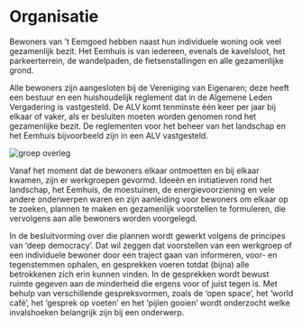 # Organisatie

Bewoners van ’t Eemgoed hebben naast hun individuele woning ook veel gezamenlijk bezit. Het Eemhuis is van iedereen, evenals de kavelsloot, het parkeerterrein, de wandelpaden, de fietsenstallingen en alle gezamenlijke grond.

Alle bewoners zijn aangesloten bij de Vereniging van Eigenaren; deze heeft een bestuur en een huishoudelijk reglement dat in de Algemene Leden Vergadering is vastgesteld. De ALV komt tenminste één keer per jaar bij elkaar of vaker, als er besluiten moeten worden genomen rond het gezamenlijke bezit. De reglementen voor het beheer van het landschap en het Eemhuis bijvoorbeeld zijn in een ALV vastgesteld.

![groep overleg](/images/groep-overleg.jpg)

Vanaf het moment dat de bewoners elkaar ontmoetten en bij elkaar kwamen, zijn er werkgroepen gevormd. Ideeën en initiatieven rond het landschap, het Eemhuis, de moestuinen, de energievoorziening en vele andere onderwerpen waren en zijn aanleiding voor bewoners om elkaar op te zoeken, plannen te maken en gezamenlijk voorstellen te formuleren, die vervolgens aan alle bewoners worden voorgelegd.

In de besluitvorming over die plannen wordt gewerkt volgens de principes van ‘deep democracy’. Dat wil zeggen dat voorstellen van een werkgroep of een individuele bewoner door een traject gaan van informeren, voor- en tegenstemmen ophalen, en gesprekken voeren totdat (bijna) alle betrokkenen zich erin kunnen vinden. In de gesprekken wordt bewust ruimte gegeven aan de minderheid die ergens voor of juist tegen is. Met behulp van verschillende gespreksvormen, zoals de ‘open space’, het ‘world café’, het ‘gesprek op voeten’ en het ‘pijlen gooien’ wordt onderzocht welke invalshoeken belangrijk zijn bij een onderwerp.
